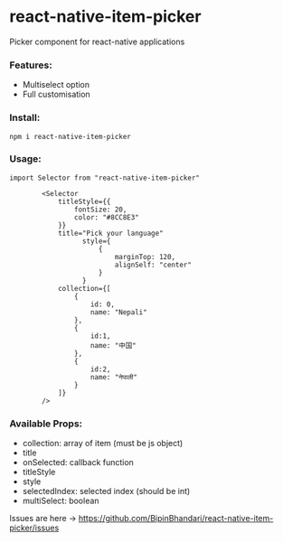 # react-native-item-picker

Picker component for react-native applications

### Features:

 * Multiselect option
 * Full customisation

### Install:
```
npm i react-native-item-picker
```

### Usage:
```
import Selector from "react-native-item-picker"
```

```
        <Selector
            titleStyle={{
                fontSize: 20,
                color: "#8CC8E3"
            }}
            title="Pick your language"
                  style={
                      {
                          marginTop: 120,
                          alignSelf: "center"
                      }
                  }
            collection={[
                {
                    id: 0,
                    name: "Nepali"
                },
                {
                    id:1,
                    name: "中国"
                },
                {
                    id:2,
                    name: "नेपाली"
                }
            ]}
        />

```

### Available Props:

 * collection: array of item (must be js object)
 * title
 * onSelected: callback function
 * titleStyle
 * style
 * selectedIndex: selected index (should be int)
 * multiSelect: boolean


Issues are here -> https://github.com/BipinBhandari/react-native-item-picker/issues
